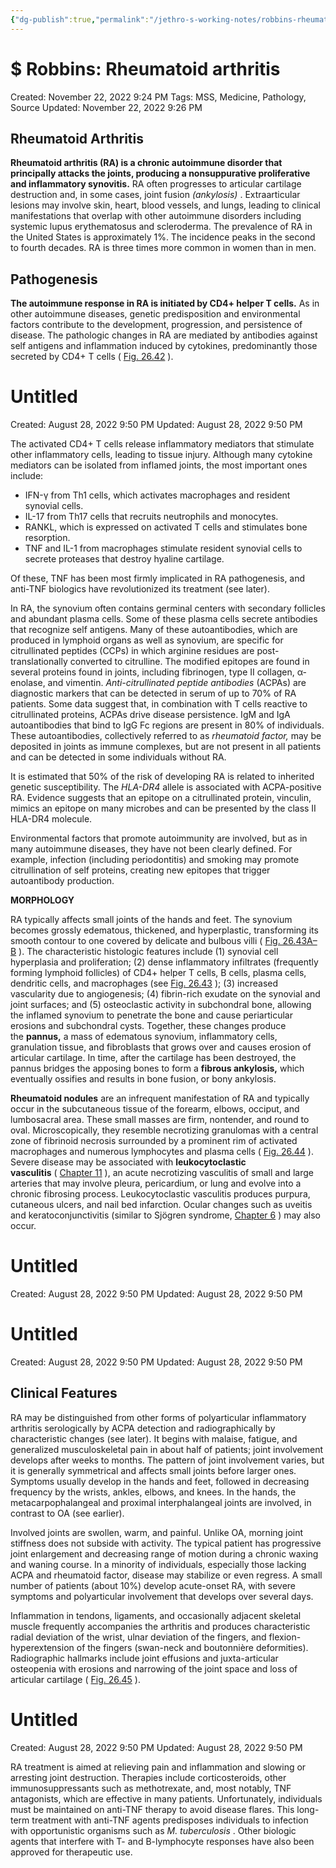 ```yaml
---
{"dg-publish":true,"permalink":"/jethro-s-working-notes/robbins-rheumatoid-arthritis/","dgPassFrontmatter":true}
---
```



# $ Robbins: Rheumatoid arthritis

Created: November 22, 2022 9:24 PM
Tags: MSS, Medicine, Pathology, Source
Updated: November 22, 2022 9:26 PM

## Rheumatoid Arthritis

**Rheumatoid arthritis (RA) is a chronic autoimmune disorder that principally attacks the joints, producing a nonsuppurative proliferative and inflammatory synovitis.** RA often progresses to articular cartilage destruction and, in some cases, joint fusion *(ankylosis)* . Extraarticular lesions may involve skin, heart, blood vessels, and lungs, leading to clinical manifestations that overlap with other autoimmune disorders including systemic lupus erythematosus and scleroderma. The prevalence of RA in the United States is approximately 1%. The incidence peaks in the second to fourth decades. RA is three times more common in women than in men.

## Pathogenesis

**The autoimmune response in RA is initiated by CD4+ helper T cells.** As in other autoimmune diseases, genetic predisposition and environmental factors contribute to the development, progression, and persistence of disease. The pathologic changes in RA are mediated by antibodies against self antigens and inflammation induced by cytokines, predominantly those secreted by CD4+ T cells ( [Fig. 26.42](https://www-clinicalkey-com.eproxy.lib.hku.hk/f0220) ).


<div class="transclusion internal-embed is-loaded"><div class="markdown-embed">





# Untitled

Created: August 28, 2022 9:50 PM
Updated: August 28, 2022 9:50 PM

</div></div>


The activated CD4+ T cells release inflammatory mediators that stimulate other inflammatory cells, leading to tissue injury. Although many cytokine mediators can be isolated from inflamed joints, the most important ones include:

- IFN-γ from Th1 cells, which activates macrophages and resident synovial cells.
- IL-17 from Th17 cells that recruits neutrophils and monocytes.
- RANKL, which is expressed on activated T cells and stimulates bone resorption.
- TNF and IL-1 from macrophages stimulate resident synovial cells to secrete proteases that destroy hyaline cartilage.

Of these, TNF has been most firmly implicated in RA pathogenesis, and anti-TNF biologics have revolutionized its treatment (see later).

In RA, the synovium often contains germinal centers with secondary follicles and abundant plasma cells. Some of these plasma cells secrete antibodies that recognize self antigens. Many of these autoantibodies, which are produced in lymphoid organs as well as synovium, are specific for citrullinated peptides (CCPs) in which arginine residues are post-translationally converted to citrulline. The modified epitopes are found in several proteins found in joints, including fibrinogen, type II collagen, α-enolase, and vimentin. *Anti-citrullinated peptide antibodies* (ACPAs) are diagnostic markers that can be detected in serum of up to 70% of RA patients. Some data suggest that, in combination with T cells reactive to citrullinated proteins, ACPAs drive disease persistence. IgM and IgA autoantibodies that bind to IgG Fc regions are present in 80% of individuals. These autoantibodies, collectively referred to as *rheumatoid factor,* may be deposited in joints as immune complexes, but are not present in all patients and can be detected in some individuals without RA.

It is estimated that 50% of the risk of developing RA is related to inherited genetic susceptibility. The *HLA-DR4* allele is associated with ACPA-positive RA. Evidence suggests that an epitope on a citrullinated protein, vinculin, mimics an epitope on many microbes and can be presented by the class II HLA-DR4 molecule.

Environmental factors that promote autoimmunity are involved, but as in many autoimmune diseases, they have not been clearly defined. For example, infection (including periodontitis) and smoking may promote citrullination of self proteins, creating new epitopes that trigger autoantibody production.

**MORPHOLOGY**

RA typically affects small joints of the hands and feet. The synovium becomes grossly edematous, thickened, and hyperplastic, transforming its smooth contour to one covered by delicate and bulbous villi ( [Fig. 26.43A–B](https://www-clinicalkey-com.eproxy.lib.hku.hk/f0225) ). The characteristic histologic features include (1) synovial cell hyperplasia and proliferation; (2) dense inflammatory infiltrates (frequently forming lymphoid follicles) of CD4+ helper T cells, B cells, plasma cells, dendritic cells, and macrophages (see [Fig. 26.43](https://www-clinicalkey-com.eproxy.lib.hku.hk/f0225) ); (3) increased vascularity due to angiogenesis; (4) fibrin-rich exudate on the synovial and joint surfaces; and (5) osteoclastic activity in subchondral bone, allowing the inflamed synovium to penetrate the bone and cause periarticular erosions and subchondral cysts. Together, these changes produce the **pannus,** a mass of edematous synovium, inflammatory cells, granulation tissue, and fibroblasts that grows over and causes erosion of articular cartilage. In time, after the cartilage has been destroyed, the pannus bridges the apposing bones to form a **fibrous ankylosis,** which eventually ossifies and results in bone fusion, or bony ankylosis.

**Rheumatoid nodules** are an infrequent manifestation of RA and typically occur in the subcutaneous tissue of the forearm, elbows, occiput, and lumbosacral area. These small masses are firm, nontender, and round to oval. Microscopically, they resemble necrotizing granulomas with a central zone of fibrinoid necrosis surrounded by a prominent rim of activated macrophages and numerous lymphocytes and plasma cells ( [Fig. 26.44](https://www-clinicalkey-com.eproxy.lib.hku.hk/f0230) ). Severe disease may be associated with **leukocytoclastic vasculitis** ( [Chapter 11](https://www-clinicalkey-com.eproxy.lib.hku.hk/#!/content/3-s2.0-B978032353113900011X?scrollTo=%23c00011) ), an acute necrotizing vasculitis of small and large arteries that may involve pleura, pericardium, or lung and evolve into a chronic fibrosing process. Leukocytoclastic vasculitis produces purpura, cutaneous ulcers, and nail bed infarction. Ocular changes such as uveitis and keratoconjunctivitis (similar to Sjögren syndrome, [Chapter 6](https://www-clinicalkey-com.eproxy.lib.hku.hk/#!/content/3-s2.0-B9780323531139000066?scrollTo=%23c00006) ) may also occur.


<div class="transclusion internal-embed is-loaded"><div class="markdown-embed">





# Untitled

Created: August 28, 2022 9:50 PM
Updated: August 28, 2022 9:50 PM

</div></div>



<div class="transclusion internal-embed is-loaded"><div class="markdown-embed">





# Untitled

Created: August 28, 2022 9:50 PM
Updated: August 28, 2022 9:50 PM

</div></div>


## Clinical Features

RA may be distinguished from other forms of polyarticular inflammatory arthritis serologically by ACPA detection and radiographically by characteristic changes (see later). It begins with malaise, fatigue, and generalized musculoskeletal pain in about half of patients; joint involvement develops after weeks to months. The pattern of joint involvement varies, but it is generally symmetrical and affects small joints before larger ones. Symptoms usually develop in the hands and feet, followed in decreasing frequency by the wrists, ankles, elbows, and knees. In the hands, the metacarpophalangeal and proximal interphalangeal joints are involved, in contrast to OA (see earlier).

Involved joints are swollen, warm, and painful. Unlike OA, morning joint stiffness does not subside with activity. The typical patient has progressive joint enlargement and decreasing range of motion during a chronic waxing and waning course. In a minority of individuals, especially those lacking ACPA and rheumatoid factor, disease may stabilize or even regress. A small number of patients (about 10%) develop acute-onset RA, with severe symptoms and polyarticular involvement that develops over several days.

Inflammation in tendons, ligaments, and occasionally adjacent skeletal muscle frequently accompanies the arthritis and produces characteristic radial deviation of the wrist, ulnar deviation of the fingers, and flexion-hyperextension of the fingers (swan-neck and boutonnière deformities). Radiographic hallmarks include joint effusions and juxta-articular osteopenia with erosions and narrowing of the joint space and loss of articular cartilage ( [Fig. 26.45](https://www-clinicalkey-com.eproxy.lib.hku.hk/f0235) ).


<div class="transclusion internal-embed is-loaded"><div class="markdown-embed">





# Untitled

Created: August 28, 2022 9:50 PM
Updated: August 28, 2022 9:50 PM

</div></div>


RA treatment is aimed at relieving pain and inflammation and slowing or arresting joint destruction. Therapies include corticosteroids, other immunosuppressants such as methotrexate, and, most notably, TNF antagonists, which are effective in many patients. Unfortunately, individuals must be maintained on anti-TNF therapy to avoid disease flares. This long-term treatment with anti-TNF agents predisposes individuals to infection with opportunistic organisms such as *M. tuberculosis* . Other biologic agents that interfere with T- and B-lymphocyte responses have also been approved for therapeutic use.